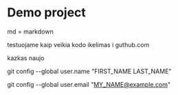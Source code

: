 # Demo project

md = markdown

testuojame kaip veikia kodo ikelimas i guthub.com

kazkas naujo

git config --global user.name "FIRST_NAME LAST_NAME"

git config --global user.email "MY_NAME@example.com"
